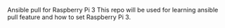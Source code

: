 Ansible pull for Raspberry Pi 3
This repo will be used for learning ansible pull feature and how to set Raspberry Pi 3.
